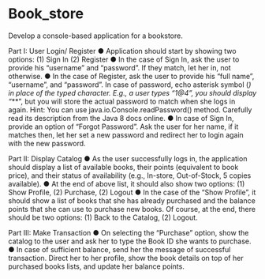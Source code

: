 # Book_store
Develop a console-based application for a bookstore.

Part I: User Login/ Register
● Application should start by showing two options: (1) Sign In (2) Register
● In the case of Sign In, ask the user to provide his “username” and “password”. If they
match, let her in, not otherwise.
● In the case of Register, ask the user to provide his “full name”, “username”, and
“password”. In case of password, echo asterisk symbol (*) in place of the typed character.
E.g., a user types “1@4”, you should display “***”, but you will store the actual
password to match when she logs in again.
Hint: You can use java.io.Console.readPassword() method. Carefully read
its description from the Java 8 docs online.
● In case of Sign In, provide an option of “Forgot Password”. Ask the user for her name, if
it matches then, let her set a new password and redirect her to login again with the new
password.


Part II: Display Catalog
● As the user successfully logs in, the application should display a list of available books,
their points (equivalent to book price), and their status of availability (e.g., In-store,
Out-of-Stock, 5 copies available).
● At the end of above list, it should also show two options: (1) Show Profile, (2) Purchase,
(2) Logout
● In the case of the “Show Profile”, it should show a list of books that she has already
purchased and the balance points that she can use to purchase new books. Of course, at
the end, there should be two options: (1) Back to the Catalog, (2) Logout.


Part III: Make Transaction
● On selecting the “Purchase” option, show the catalog to the user and ask her to type the
Book ID she wants to purchase.
● In case of sufficient balance, send her the message of successful transaction. Direct her to
her profile, show the book details on top of her purchased books lists, and update her
balance points.
